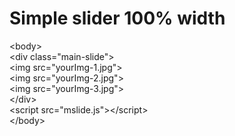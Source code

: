 # Simple slider 100% width
&lt;body&gt;<br />
        &lt;div class="main-slide"&gt;<br />
            &lt;img src="yourImg-1.jpg"&gt;<br />
            &lt;img src="yourImg-2.jpg"&gt;<br />
            &lt;img src="yourImg-3.jpg"&gt;<br />
        &lt;/div&gt;<br />
&lt;script src="mslide.js"&gt;&lt;/script&gt;<br />
&lt;/body&gt;<br />
